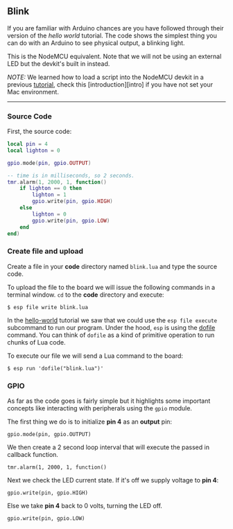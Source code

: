 ## Blink

If you are familiar with Arduino chances are you have followed through their version of the *hello world* tutorial. The code shows the simplest thing you can do with an Arduino to see physical output, a blinking light.

This is the NodeMCU equivalent. Note that we will not be using an external LED but the devkit's built in instead.

_NOTE:_ We learned how to load a script into the NodeMCU devkit in a previous [tutorial][hello-world], check this [introduction][intro] if you have not set your Mac environment.

---

### Source Code

First, the source code:

```lua
local pin = 4
local lighton = 0

gpio.mode(pin, gpio.OUTPUT)

-- time is in milliseconds, so 2 seconds.
tmr.alarm(1, 2000, 1, function()
    if lighton == 0 then
        lighton = 1
        gpio.write(pin, gpio.HIGH)
    else
        lighton = 0
        gpio.write(pin, gpio.LOW)
    end
end)
```

### Create file and upload

Create a file in your **code** directory named `blink.lua` and type the source code.

To upload the file to the board we will issue the following commands in a terminal window. `cd` to the **code** directory and execute:

```
$ esp file write blink.lua
```

In the [hello-world][hello-world] tutorial we saw that we could use the `esp file execute` subcommand to run our program. Under the hood, `esp` is using the [dofile][dofile] command. You can think of `dofile` as a kind of primitive operation to run chunks of Lua code.

To execute our file we will send a Lua command to the board:

```
$ esp run 'dofile("blink.lua")'
```

### GPIO
As far as the code goes is fairly simple but it highlights some important concepts like interacting with peripherals using the `gpio` module.

The first thing we do is to initialize **pin 4** as an **output** pin:

```
gpio.mode(pin, gpio.OUTPUT)
```

We then create a 2 second loop interval that will execute the passed in callback function.

```
tmr.alarm(1, 2000, 1, function()
```

Next we check the LED current state. If it's off we supply voltage to **pin 4**:

```
gpio.write(pin, gpio.HIGH)
```

Else we take **pin 4** back to 0 volts, turning the LED off.

```
gpio.write(pin, gpio.LOW)
```


[hello-world]: https://github.com/goliatone/wee-things-workshop/tree/master/tutorials/1-hello-world
[dofile]: http://www.lua.org/pil/8.html
[dofile-tutorial]: http://luatut.com/dofile.html

<!-- LINKS
http://www.ladyada.net/learn/arduino/lesson1.html
http://www.electroschematics.com/8930/arduino-blinking-led/
-->
